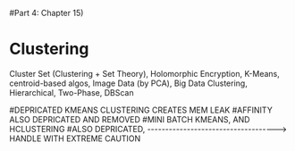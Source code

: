 #Part 4: Chapter 15)
# Clustering
Cluster Set (Clustering + Set Theory), Holomorphic Encryption, K-Means, centroid-based algos, Image Data (by PCA), Big Data Clustering, Hierarchical, Two-Phase, DBScan

#DEPRICATED KMEANS CLUSTERING CREATES MEM LEAK
#AFFINITY ALSO DEPRICATED AND REMOVED
#MINI BATCH KMEANS, AND HCLUSTERING
#ALSO DEPRICATED, ------------------------------------> HANDLE WITH EXTREME CAUTION
